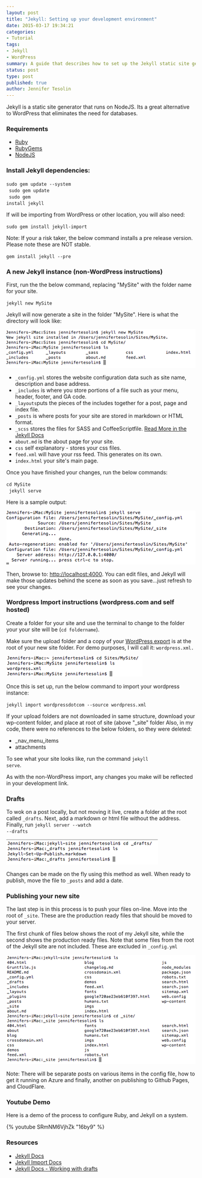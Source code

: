 ```yaml
---
layout: post
title: "Jekyll: Setting up your development environment"
date: 2015-03-17 19:34:21
categories:
- Tutorial
tags:
- Jekyll
- WordPress
summary: A guide that describes how to set up the Jekyll static site generator on desktop.
status: post
type: post
published: true
author: Jennifer Tesolin
---
```


Jekyll is a static site generator that runs on NodeJS. Its a great alternative to WordPress that eliminates the need for databases.<!--more-->

### Requirements

- [Ruby](http://www.ruby-lang.org/en/downloads/)
- [RubyGems](http://rubygems.org/pages/download)
- [NodeJS](http://nodejs.org/)

### Install Jekyll dependencies:

<code>sudo gem update --system<br>
sudo gem update<br>
sudo gem install jekyll</code>

If will be importing from WordPress or other location, you will also need:<br>

<code>sudo gem install jekyll-import</code>

Note: If your a risk taker, the below command installs a pre release version. Please note these are NOT stable.<br>

<code>gem install jekyll --pre</code>

### A new Jekyll instance (non-WordPress instructions)

First, run the the below command, replacing "MySite" with the folder name for your site.

<code>jekyll new MySite</code>

Jekyll will now generate a site in the folder "MySite". Here is what the directory will look like:

<img src="/wp-content/uploads/2015/jekyll1.png" alt="Terminal screen that shows directory contents">

- <code>_config.yml</code> stores the website configuration data such as site name, description and base address.
- <code>_includes</code> is where you store portions of a file such as your menu, header, footer, and GA code. 
- <code>_layouts</code>puts the pieces of the includes together for a post, page and index file.
- <code>_posts</code> is where posts for your site are stored in markdown or HTML format.
- <code>_scss</code> stores the files for SASS and CoffeeScriptfile. [Read More in the Jekyll Docs](http://jekyllrb.com/docs/assets/) 
- <code>about.md</code> is the about page for your site.
- <code>css</code> self explanatory - stores your css files.
- <code>feed.xml</code> will have your rss feed. This generates on its own.
- <code>index.html</code> your site's main page.

Once you have finished your changes, run the below commands:<br>

<code>cd MySite<br>
jekyll serve</code>

Here is a sample output:

<img src="/wp-content/uploads/2015/jekyll2.png" alt="Terminal screen output of jekyll serve command">

Then, browse to: [http://localhost:4000](http://localhost:4000).  You can edit files, and Jekyll will make those updates behind the scene as soon as you save...just refresh to see your changes.

### Wordpress Import instructions (wordpress.com and self hosted)
Create a folder for your site and use the terminal to change to the folder your your site will be (<code>cd foldername</code>). 

Make sure the upload folder and a copy of your [WordPress export](https://en.support.wordpress.com/export/) is at the root of your new site folder. For demo purposes, I will call it: <code>wordpress.xml.</code>

<img src="/wp-content/uploads/2015/jekyll3.png" alt="Terminal screen output showing directory strcuture">

Once this is set up, run the below command to import your wordpress instance:

<code>jekyll import wordpressdotcom --source wordpress.xml</code>

If your upload folders are not downloaded in same structure, download your wp-content folder, and place at root of site (above "_site" folder Also, in my code, there were no references to the below folders, so they were deleted:

- _nav_menu_items
- attachments

To see what your site looks like, run the command <code>jekyll serve</code>.

As with the non-WordPress import, any changes you make will be reflected in your development link.

### Drafts

To wok on a post locally, but not moving it live, create a folder at the root called <code>_drafts</code>. Next, add a markdown or html file without the address. Finally, run <code>jekyll server --watch --drafts</code>

<img src="/wp-content/uploads/2015/jekyll5.png" alt="Terminal screen output showing draft folder">

Changes can be made on the fly using this method as well. When ready to publish, move the file to <code>_posts</code> and add a date.

### Publishing your new site

The last step is in this process is to push your files on-line. Move into the root of <code>_site</code>. These are the production ready files that should be moved to your server.

The first chunk of files below shows the root of my Jekyll site, while the second shows the production ready files. Note that some files from the root of the Jekyll site are not included. These are excluded in <code>_config.yml</code>

<img src="/wp-content/uploads/2015/jekyll4.png" alt="Terminal screen output showing prduction folder contents">

Note: There will be separate posts on various items in the config file, how to get it running on Azure and finally, another on publishing to Github Pages, and CloudFlare.

### Youtube Demo

Here is a demo of the process to configure Ruby, and Jekyll on a system.

{% youtube SRmNM6VjhZk "16by9" %}

### Resources
+ [Jekyll Docs](http://stackoverflow.com/a/4920620)
+ [Jekyll Import Docs](http://import.jekyllrb.com/docs/wordpressdotcom/)
+ [Jekyll Docs - Working with drafts](http://jekyllrb.com/docs/drafts/)

